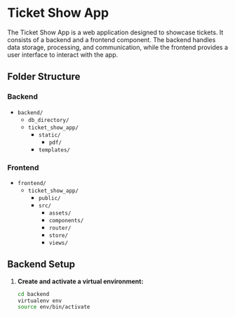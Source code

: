 # Ticket Show App

The Ticket Show App is a web application designed to showcase tickets. It consists of a backend and a frontend component. The backend handles data storage, processing, and communication, while the frontend provides a user interface to interact with the app.

## Folder Structure

### Backend

- `backend/`
  - `db_directory/`
  - `ticket_show_app/`
    - `static/`
      - `pdf/`
    - `templates/`

### Frontend

- `frontend/`
  - `ticket_show_app/`
    - `public/`
    - `src/`
      - `assets/`
      - `components/`
      - `router/`
      - `store/`
      - `views/`

## Backend Setup

1. **Create and activate a virtual environment:**

   ```bash
   cd backend
   virtualenv env
   source env/bin/activate
